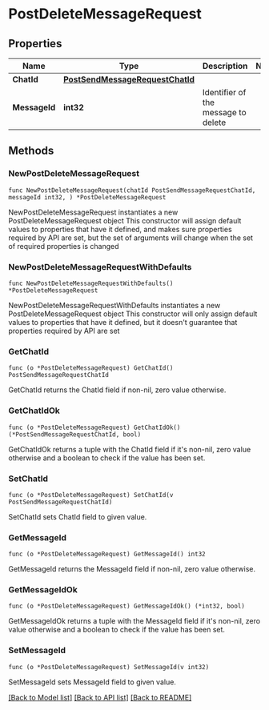 # PostDeleteMessageRequest

## Properties

Name | Type | Description | Notes
------------ | ------------- | ------------- | -------------
**ChatId** | [**PostSendMessageRequestChatId**](PostSendMessageRequestChatId.md) |  | 
**MessageId** | **int32** | Identifier of the message to delete | 

## Methods

### NewPostDeleteMessageRequest

`func NewPostDeleteMessageRequest(chatId PostSendMessageRequestChatId, messageId int32, ) *PostDeleteMessageRequest`

NewPostDeleteMessageRequest instantiates a new PostDeleteMessageRequest object
This constructor will assign default values to properties that have it defined,
and makes sure properties required by API are set, but the set of arguments
will change when the set of required properties is changed

### NewPostDeleteMessageRequestWithDefaults

`func NewPostDeleteMessageRequestWithDefaults() *PostDeleteMessageRequest`

NewPostDeleteMessageRequestWithDefaults instantiates a new PostDeleteMessageRequest object
This constructor will only assign default values to properties that have it defined,
but it doesn't guarantee that properties required by API are set

### GetChatId

`func (o *PostDeleteMessageRequest) GetChatId() PostSendMessageRequestChatId`

GetChatId returns the ChatId field if non-nil, zero value otherwise.

### GetChatIdOk

`func (o *PostDeleteMessageRequest) GetChatIdOk() (*PostSendMessageRequestChatId, bool)`

GetChatIdOk returns a tuple with the ChatId field if it's non-nil, zero value otherwise
and a boolean to check if the value has been set.

### SetChatId

`func (o *PostDeleteMessageRequest) SetChatId(v PostSendMessageRequestChatId)`

SetChatId sets ChatId field to given value.


### GetMessageId

`func (o *PostDeleteMessageRequest) GetMessageId() int32`

GetMessageId returns the MessageId field if non-nil, zero value otherwise.

### GetMessageIdOk

`func (o *PostDeleteMessageRequest) GetMessageIdOk() (*int32, bool)`

GetMessageIdOk returns a tuple with the MessageId field if it's non-nil, zero value otherwise
and a boolean to check if the value has been set.

### SetMessageId

`func (o *PostDeleteMessageRequest) SetMessageId(v int32)`

SetMessageId sets MessageId field to given value.



[[Back to Model list]](../README.md#documentation-for-models) [[Back to API list]](../README.md#documentation-for-api-endpoints) [[Back to README]](../README.md)


